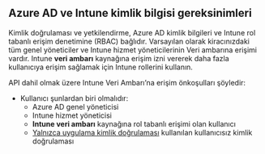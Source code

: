 <!-- This include is part of the Intune Data Warehouse documentation. -->

## <a name="azure-ad-and-intune-credential-requirements"></a>Azure AD ve Intune kimlik bilgisi gereksinimleri

Kimlik doğrulaması ve yetkilendirme, Azure AD kimlik bilgileri ve Intune rol tabanlı erişim denetimine (RBAC) bağlıdır. Varsayılan olarak kiracınızdaki tüm genel yöneticiler ve Intune hizmet yöneticilerinin Veri ambarına erişimi vardır. Intune **veri ambarı** kaynağına erişim izni vererek daha fazla kullanıcıya erişim sağlamak için Intune rollerini kullanın.

API dahil olmak üzere Intune Veri Ambarı’na erişim önkoşulları şöyledir:

- Kullanıcı şunlardan biri olmalıdır:
  - Azure AD genel yöneticisi
  - Intune hizmet yöneticisi
  - **Intune veri ambarı** kaynağına rol tabanlı erişimi olan kullanıcı
  - [Yalnızca uygulama kimlik doğrulaması](../developer/data-warehouse-app-only-auth.md) kullanılan kullanıcısız kimlik doğrulaması 
